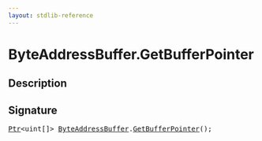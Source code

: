 ```yaml
---
layout: stdlib-reference
---
```


# ByteAddressBuffer\.GetBufferPointer

## Description





## Signature 

<pre>
<a href="../ptr-0/index.html" class="code_type">Ptr</a>&lt;<span class="code_keyword">uint</span>[]&gt; <a href="index.html" class="code_type">ByteAddressBuffer</a>.<a href="getbufferpointer-039.html">GetBufferPointer</a>();

</pre>

